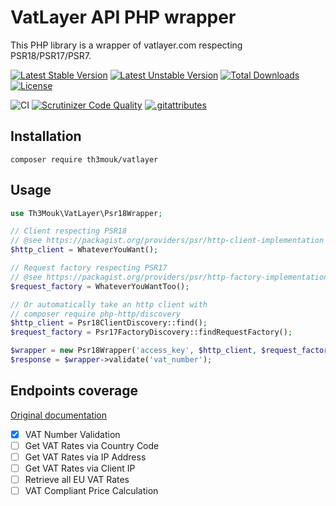 VatLayer API PHP wrapper
========================

This PHP library is a wrapper of vatlayer.com respecting PSR18/PSR17/PSR7.

[![Latest Stable Version](https://poser.pugx.org/th3mouk/vatlayer/v/stable)](https://packagist.org/packages/th3mouk/vatlayer)
[![Latest Unstable Version](https://poser.pugx.org/th3mouk/vatlayer/v/unstable)](https://packagist.org/packages/th3mouk/vatlayer)
[![Total Downloads](https://poser.pugx.org/th3mouk/vatlayer/downloads)](https://packagist.org/packages/th3mouk/vatlayer)
[![License](https://poser.pugx.org/th3mouk/vatlayer/license)](https://packagist.org/packages/th3mouk/vatlayer)

![CI](https://github.com/th3Mouk/vatlayer/workflows/Continuous%20Integration/badge.svg?branch=main)
[![Scrutinizer Code Quality](https://scrutinizer-ci.com/g/Th3Mouk/vatlayer/badges/quality-score.png?b=main)](https://scrutinizer-ci.com/g/Th3Mouk/vatlayer/?branch=main)
[![.gitattributes](https://poser.pugx.org/th3mouk/vatlayer/gitattributes)](//packagist.org/packages/th3mouk/vatlayer)

## Installation

`composer require th3mouk/vatlayer`

## Usage

```php
use Th3Mouk\VatLayer\Psr18Wrapper;

// Client respecting PSR18
// @see https://packagist.org/providers/psr/http-client-implementation
$http_client = WhateverYouWant();

// Request factory respecting PSR17
// @see https://packagist.org/providers/psr/http-factory-implementation
$request_factory = WhateverYouWantToo();

// Or automatically take an http client with
// composer require php-http/discovery
$http_client = Psr18ClientDiscovery::find();
$request_factory = Psr17FactoryDiscovery::findRequestFactory();

$wrapper = new Psr18Wrapper('access_key', $http_client, $request_factory);
$response = $wrapper->validate('vat_number');
```

## Endpoints coverage

[Original documentation](https://vatlayer.com/documentation)

- [x] VAT Number Validation
- [ ] Get VAT Rates via Country Code
- [ ] Get VAT Rates via IP Address
- [ ] Get VAT Rates via Client IP
- [ ] Retrieve all EU VAT Rates
- [ ] VAT Compliant Price Calculation
